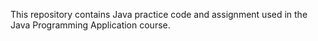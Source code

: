 This repository contains Java practice code and assignment used  in the  Java Programming Application course.
